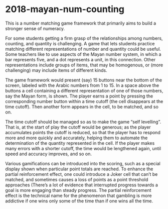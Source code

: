 # 2018-mayan-num-counting
This is a number matching game framework that primarily aims to build a stronger sense of numeracy.

For some students getting a firm grasp of the relationships among numbers, counting, and quantity is challenging. A game that lets students practice matching different representations of number and quantity could be useful. Some teachers like to use aspects of the Mayan number system, in which a bar represents five, and a dot represents a unit, in this connection. Other representations include groups of items, that may be homogenous, or (more challenging) may include items of different kinds.

The game framework would present (say) 15 buttons near the bottom of the screen, labeled with the Arabic numbers from 1 to 15. In a space above the buttons a cell containing a different representation of one of those numbers, say the Mayan form, is shown. The player earns a point by pressing the corresponding number button within a time cutoff (the cell disappears at the time cutoff). Then another form appears in the cell, to be matched, and so on.

The time cutoff should be managed so as to make the game “self levelling”. That is, at the start of play the cutoff would be generous; as the player accumulates points the cutoff is reduced, so that the player has to respond more and more quickly and accurately, helping them to automate the determination of the quantity represented in the cell. If the player makes many errors with a shorter cutoff, the time would be lengthened again, until speed and accuracy improves, and so on.

Various gamifications can be introduced into the scoring, such as a special display shown when particular point totals are reached. To enhance the partial reinforcement effect, one could introduce a Joker cell that can’t be matched, and sometimes causes a loss of points as a point threshold approaches (There’s a lot of evidence that interrupted progress towards a goal is more engaging than steady progress. The partial reinforcement effect is the technical name for the phenomenon that gambling is more addictive if one wins only some of the time than if one wins all the time.
